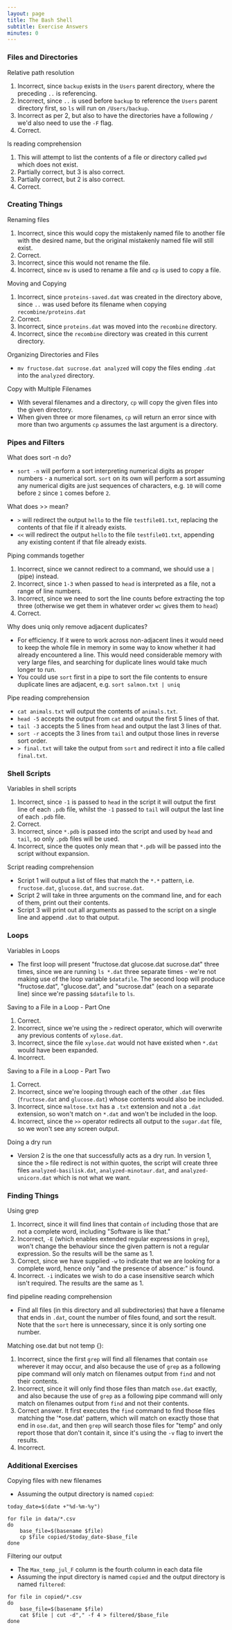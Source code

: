 ```yaml
---
layout: page
title: The Bash Shell
subtitle: Exercise Answers
minutes: 0
---
```


### Files and Directories

Relative path resolution

1. Incorrect, since `backup` exists in the `Users` parent directory, where the preceding `..` is referencing.
2. Incorrect, since `..` is used before `backup` to reference the `Users` parent directory first, so `ls` will run on `/Users/backup`.
3. Incorrect as per 2, but also to have the directories have a following `/` we'd also need to use the `-F` flag.
4. Correct.

ls reading comprehension

1. This will attempt to list the contents of a file or directory called `pwd` which does not exist.
2. Partially correct, but 3 is also correct.
3. Partially correct, but 2 is also correct.
4. Correct.

### Creating Things

Renaming files

1. Incorrect, since this would copy the mistakenly named file to another file with the desired name, but the original mistakenly named file will still exist.
2. Correct.
3. Incorrect, since this would not rename the file.
4. Incorrect, since `mv` is used to rename a file and `cp` is used to copy a file.

Moving and Copying

1. Incorrect, since `proteins-saved.dat` was created in the directory above, since `..` was used before its filename when copying `recombine/proteins.dat`
2. Correct.
3. Incorrect, since `proteins.dat` was moved into the `recombine` directory.
4. Incorrect, since the `recombine` directory was created in this current directory.

Organizing Directories and Files

 - `mv fructose.dat sucrose.dat analyzed` will copy the files ending `.dat` into the `analyzed` directory.

Copy with Multiple Filenames

 - With several filenames and a directory, `cp` will copy the given files into the given directory.
 - When given three or more filenames, `cp` will return an error since with more than two arguments `cp` assumes the last argument is a directory.

### Pipes and Filters

What does sort -n do?

 - `sort -n` will perform a sort interpreting numerical digits as proper numbers - a numerical sort. `sort` on its own will 
perform a sort assuming any numerical digits are just sequences of characters, e.g. `10` will come before `2` since `1` comes before `2`.

What does >> mean?

 - `>` will redirect the output `hello` to the file `testfile01.txt`, replacing the contents of that file if it already exists.
 - `<<` will redirect the output `hello` to the file `testfile01.txt`, appending any existing content if that file already exists.

Piping commands together

1. Incorrect, since we cannot redirect to a command, we should use a `|` (pipe) instead.
2. Incorrect, since `1-3` when passed to `head` is interpreted as a file, not a range of line numbers.
3. Incorrect, since we need to sort the line counts before extracting the top three (otherwise we get them in whatever order `wc` gives them to `head`)
4. Correct.

Why does uniq only remove adjacent duplicates?

 - For efficiency. If it were to work across non-adjacent lines it would need to keep the whole file in memory in some way to know whether it had already encountered a line. This would need considerable memory with very large files, and searching for duplicate lines would take much longer to run.
 - You could use `sort` first in a pipe to sort the file contents to ensure duplicate lines are adjacent, e.g. `sort salmon.txt | uniq`

Pipe reading comprehension

 - `cat animals.txt` will output the contents of `animals.txt`.
 - `head -5` accepts the output from `cat` and output the first 5 lines of that.
 - `tail -3` accepts the 5 lines from `head` and output the last 3 lines of that.
 - `sort -r` accepts the 3 lines from `tail` and output those lines in reverse sort order.
 - `> final.txt` will take the output from `sort` and redirect it into a file called `final.txt`.

### Shell Scripts

Variables in shell scripts

1. Incorrect, since `-1` is passed to `head` in the script it will output the first line of each `.pdb` file, whilst the `-1` passed to `tail` will output the last line of each `.pdb` file.
2. Correct.
3. Incorrect, since `*.pdb` is passed into the script and used by `head` and `tail`, so only `.pdb` files will be used.
4. Incorrect, since the quotes only mean that `*.pdb` will be passed into the script without expansion.

Script reading comprehension

 - Script 1 will output a list of files that match the `*.*` pattern, i.e. `fructose.dat`, `glucose.dat`, and `sucrose.dat`.
 - Script 2 will take in three arguments on the command line, and for each of them, print out their contents.
 - Script 3 will print out all arguments as passed to the script on a single line and append `.dat` to that output.

### Loops

Variables in Loops

 - The first loop will present "fructose.dat glucose.dat  sucrose.dat" three times, since we are running `ls *.dat` three separate times - we're not making use of the loop variable `$datafile`. The second loop will produce "fructose.dat", "glucose.dat", and "sucrose.dat" (each on a separate line) since we're passing `$datafile` to `ls`.

Saving to a File in a Loop - Part One

1. Correct.
2. Incorrect, since we're using the `>` redirect operator, which will overwrite any previous contents of `xylose.dat`.
3. Incorrect, since the file `xylose.dat` would not have existed when `*.dat` would have been expanded.
4. Incorrect.

Saving to a File in a Loop - Part Two

1. Correct.
2. Incorrect, since we're looping through each of the other `.dat` files (`fructose.dat` and `glucose.dat`) whose contents would also be included.
3. Incorrect, since `maltose.txt` has a `.txt` extension and not a `.dat` extension, so won't match on `*.dat` and won't be included in the loop.
4. Incorrect, since the `>>` operator redirects all output to the `sugar.dat` file, so we won't see any screen output.

Doing a dry run

- Version 2 is the one that successfully acts as a dry run. In version 1, since the `>` file redirect is not within quotes, the script will create three files `analyzed-basilisk.dat`, `analyzed-minotaur.dat`, and `analyzed-unicorn.dat` which is not what we want.

### Finding Things

Using grep

1. Incorrect, since it will find lines that contain `of` including those that are not a complete word, including "Software is like that."
2. Incorrect, `-E` (which enables extended regular expressions in `grep`), won't change the behaviour since the given pattern is not a regular expression. So the results will be the same as 1.
3. Correct, since we have supplied `-w` to indicate that we are looking for a complete word, hence only "and the presence of absence:" is found.
4. Incorrect. `-i` indicates we wish to do a case insensitive search which isn't required. The results are the same as 1.

find pipeline reading comprehension

- Find all files (in this directory and all subdirectories) that have a filename that ends in `.dat`, count the number of files found, and sort the result. Note that the `sort` here is unnecessary, since it is only sorting one number.

Matching ose.dat but not temp {}:

1. Incorrect, since the first `grep` will find all filenames that contain `ose` wherever it may occur, and also because the use of `grep` as a following pipe command will only match on filenames output from `find` and not their contents.
2. Incorrect, since it will only find those files than match `ose.dat` exactly, and also because the use of `grep` as a following pipe command will only match on filenames output from `find` and not their contents.
3. Correct answer. It first executes the `find` command to find those files matching the '*ose.dat' pattern, which will match on exactly those that end in `ose.dat`, and then `grep` will search those files for "temp" and only report those that don't contain it, since it's using the `-v` flag to invert the results.
4. Incorrect.

### Additional Exercises

Copying files with new filenames

- Assuming the output directory is named `copied`:

~~~ {.bash}
today_date=$(date +"%d-%m-%y")

for file in data/*.csv
do
    base_file=$(basename $file)
    cp $file copied/$today_date-$base_file
done
~~~

Filtering our output

- The `Max_temp_jul_F` column is the fourth column in each data file
- Assuming the input directory is named `copied` and the output directory is named `filtered`:

~~~ {.bash}
for file in copied/*.csv
do
    base_file=$(basename $file)
    cat $file | cut -d"," -f 4 > filtered/$base_file
done
~~~
